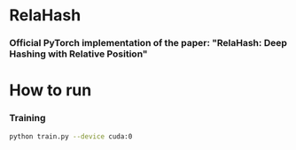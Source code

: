 # RelaHash

### Official PyTorch implementation of the paper: "RelaHash: Deep Hashing with Relative Position"

# How to run

### Training

```bash
python train.py --device cuda:0
```